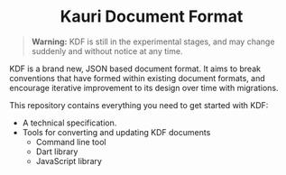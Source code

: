 
<center>
  <h1>Kauri Document Format</h1>
</center>

> **Warning:** KDF is still in the experimental stages, and may change suddenly and without notice at any time.

KDF is a brand new, JSON based document format. It aims to break conventions that have formed within existing document formats, and encourage iterative improvement to its design over time with migrations.

This repository contains everything you need to get started with KDF:

 * A technical specification.
 * Tools for converting and updating KDF documents
   * Command line tool
   * Dart library
   * JavaScript library
